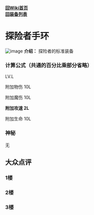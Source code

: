 [**回Wiki首页**](../README.md)   
[**回装备列表**](index.md)
# 探险者手环
![image](https://user-images.githubusercontent.com/35645329/193940194-dec60676-55a7-4a72-aac2-ca32980682bf.png) **介绍：** 探险者的标准装备
### 计算公式（共通的百分比乘部分省略）
LV.L   

附加物伤 10L   

附加魔伤 10L   

**附加攻速 2L**    

附加生命 10L   

### 神秘
无

## 大众点评
### 1楼 

### 2楼 

### 3楼 
